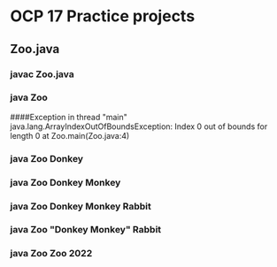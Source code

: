 # OCP 17 Practice projects

## Zoo.java

### javac Zoo.java

### java Zoo
####Exception in thread "main" java.lang.ArrayIndexOutOfBoundsException: Index 0 out of bounds for length 0 at Zoo.main(Zoo.java:4)

### java Zoo Donkey

### java Zoo Donkey Monkey

### java Zoo Donkey Monkey Rabbit

### java Zoo "Donkey Monkey" Rabbit

### java Zoo Zoo 2022
